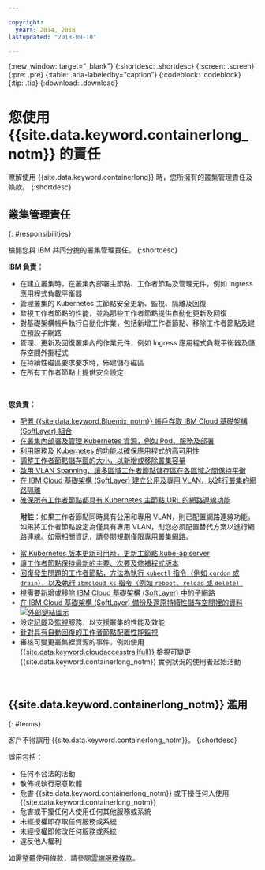 ```yaml
---

copyright:
  years: 2014, 2018
lastupdated: "2018-09-10"

---
```


{:new_window: target="_blank"}
{:shortdesc: .shortdesc}
{:screen: .screen}
{:pre: .pre}
{:table: .aria-labeledby="caption"}
{:codeblock: .codeblock}
{:tip: .tip}
{:download: .download}



# 您使用 {{site.data.keyword.containerlong_notm}} 的責任
瞭解使用 {{site.data.keyword.containerlong}} 時，您所擁有的叢集管理責任及條款。
{:shortdesc}

## 叢集管理責任
{: #responsibilities}

檢閱您與 IBM 共同分擔的叢集管理責任。
{:shortdesc}

**IBM 負責：**

- 在建立叢集時，在叢集內部署主節點、工作者節點及管理元件，例如 Ingress 應用程式負載平衡器
- 管理叢集的 Kubernetes 主節點安全更新、監視、隔離及回復
- 監視工作者節點的性能，並為那些工作者節點提供自動化更新及回復
- 對基礎架構帳戶執行自動化作業，包括新增工作者節點、移除工作者節點及建立預設子網路
- 管理、更新及回復叢集內的作業元件，例如 Ingress 應用程式負載平衡器及儲存空間外掛程式
- 在持續性磁區要求要求時，佈建儲存磁區
- 在所有工作者節點上提供安全設定

</br>

**您負責：**

- [配置 {{site.data.keyword.Bluemix_notm}} 帳戶存取 IBM Cloud 基礎架構 (SoftLayer) 組合](cs_troubleshoot_clusters.html#cs_credentials)
- [在叢集內部署及管理 Kubernetes 資源，例如 Pod、服務及部署](cs_app.html#app_cli)
- [利用服務及 Kubernetes 的功能以確保應用程式的高可用性](cs_app.html#highly_available_apps)
- [調整工作者節點儲存區的大小，以新增或移除叢集容量](cs_clusters.html#add_workers)
- [啟用 VLAN Spanning，讓多區域工作者節點儲存區在各區域之間保持平衡](cs_clusters_planning.html#ha_clusters)
- [在 IBM Cloud 基礎架構 (SoftLayer) 建立公用及專用 VLAN，以進行叢集的網路隔離](/docs/infrastructure/vlans/getting-started.html#getting-started-with-vlans)
- [確保所有工作者節點都具有 Kubernetes 主節點 URL 的網路連線功能](cs_firewall.html#firewall) <p>**附註**：如果工作者節點同時具有公用和專用 VLAN，則已配置網路連線功能。如果將工作者節點設定為僅具有專用 VLAN，則您必須配置替代方案以進行網路連線。如需相關資訊，請參閱[規劃僅限專用叢集網路](cs_network_cluster.html#private_vlan)。</p>
- [當 Kubernetes 版本更新可用時，更新主節點 kube-apiserver](cs_cluster_update.html#master)
- [讓工作者節點保持最新的主要、次要及修補程式版本](cs_cluster_update.html#worker_node)
- [回復發生問題的工作者節點，方法為執行 `kubectl` 指令（例如 `cordon` 或 `drain`），以及執行 `ibmcloud ks` 指令（例如 `reboot`、`reload` 或 `delete`）](cs_cli_reference.html#cs_worker_reboot)
- [視需要新增或移除 IBM Cloud 基礎架構 (SoftLayer) 中的子網路](cs_subnets.html#subnets)
- [在 IBM Cloud 基礎架構 (SoftLayer) 備份及還原持續性儲存空間裡的資料 ![外部鏈結圖示](../icons/launch-glyph.svg "外部鏈結圖示")](../services/RegistryImages/ibm-backup-restore/index.html)
- 設定[記載](cs_health.html#logging)及[監視](cs_health.html#view_metrics)服務，以支援叢集的性能及效能
- [針對具有自動回復的工作者節點配置性能監視](cs_health.html#autorecovery)
- 審核可變更叢集裡資源的事件，例如使用 [{{site.data.keyword.cloudaccesstrailfull}}](cs_at_events.html#at_events) 檢視可變更 {{site.data.keyword.containerlong_notm}} 實例狀況的使用者起始活動

<br />


## {{site.data.keyword.containerlong_notm}} 濫用
{: #terms}

客戶不得誤用 {{site.data.keyword.containerlong_notm}}。
{:shortdesc}

誤用包括：

*   任何不合法的活動
*   散佈或執行惡意軟體
*   危害 {{site.data.keyword.containerlong_notm}} 或干擾任何人使用 {{site.data.keyword.containerlong_notm}}
*   危害或干擾任何人使用任何其他服務或系統
*   未經授權即存取任何服務或系統
*   未經授權即修改任何服務或系統
*   違反他人權利


如需整體使用條款，請參閱[雲端服務條款](https://console.bluemix.net/docs/overview/terms-of-use/notices.html#terms)。

